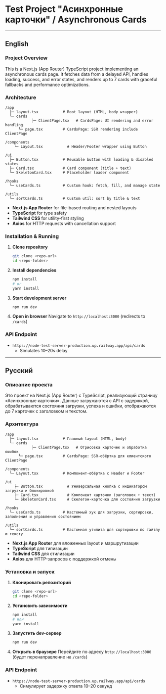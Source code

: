 # Test Project "Асинхронные карточки" / Asynchronous Cards

---

## English

### Project Overview
This is a Next.js (App Router) TypeScript project implementing an asynchronous cards page. It fetches data from a delayed API, handles loading, success, and error states, and renders up to 7 cards with graceful fallbacks and performance optimizations.

### Architecture
```
/app
  ├─ layout.tsx           # Root layout (HTML, body wrapper)
  └─ cards
			├─ ClientPage.tsx   # CardsPage: UI rendering and error handling
      └─ page.tsx         # CardsPage: SSR rendering include ClientPage

/components
	└─ Layout.tsx           # Header/Footer wrapper using Button

/ui
  ├─ Button.tsx           # Reusable button with loading & disabled states
  ├─ Card.tsx             # Card component (title + text)
  └─ SkeletonCard.tsx     # Placeholder loader component

/hooks
  └─ useCards.ts          # Custom hook: fetch, fill, and manage state

/utils
  └─ sortCards.ts         # Custom util: sort by title & text
```

- **Next.js App Router** for file-based routing and nested layouts
- **TypeScript** for type safety
- **Tailwind CSS** for utility-first styling
- **Axios** for HTTP requests with cancellation support

### Installation & Running
1. **Clone repository**
   ```bash
   git clone <repo-url>
   cd <repo-folder>
   ```
2. **Install dependencies**
   ```bash
   npm install
   # or
   yarn install
   ```
3. **Start development server**
   ```bash
   npm run dev
   ```
4. **Open in browser**
   Navigate to `http://localhost:3000` (redirects to `/cards`)

### API Endpoint
- `https://node-test-server-production.up.railway.app/api/cards`
  - Simulates 10–20s delay

---

## Русский

### Описание проекта
Это проект на Next.js (App Router) с TypeScript, реализующий страницу «Асинхронные карточки». Данные загружаются с API с задержкой, обрабатываются состояния загрузки, успеха и ошибки, отображаются до 7 карточек с заголовком и текстом.

### Архитектура
```
/app
  ├─ layout.tsx           # Главный layout (HTML, body)
  └─ cards
			├─ ClientPage.tsx   # Отрисовка карточек и обработка ошибок
      └─ page.tsx         # CardsPage: SSR-обёртка для клиентского ClientPage

/components
  └─ Layout.tsx           # Компонент-обёртка с Header и Footer

/ui
	├─ Button.tsx           # Универсальная кнопка с индикатором загрузки и блокировкой
	├─ Card.tsx             # Компонент карточки (заголовок + текст)
	└─ SkeletonCard.tsx     # Скелетон-карточка для состояния загрузки

/hooks
  └─ useCards.ts          # Кастомный хук для загрузки, сортировки, заполнения и управления состоянием

/utils
  └─ sortCards.ts         # Кастомная утилита для сортировки по тайтлу и тексту
```

- **Next.js App Router** для вложенных layout и маршрутизации
- **TypeScript** для типизации
- **Tailwind CSS** для стилизации
- **Axios** для HTTP-запросов с поддержкой отмены

### Установка и запуск
1. **Клонировать репозиторий**
   ```bash
   git clone <repo-url>
   cd <repo-folder>
   ```
2. **Установить зависимости**
   ```bash
   npm install
   # или
   yarn install
   ```
3. **Запустить dev-сервер**
   ```bash
   npm run dev
   ```
4. **Открыть в браузере**
   Перейдите по адресу `http://localhost:3000` (будет перенаправление на `/cards`)

### API Endpoint
- `https://node-test-server-production.up.railway.app/api/cards`
  - Симулирует задержку ответа 10–20 секунд

